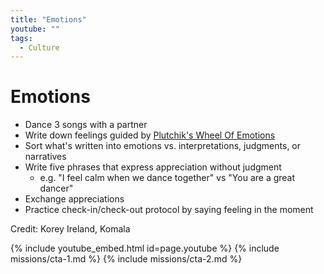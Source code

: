 ```yaml
---
title: "Emotions"
youtube: ""
tags:
  - Culture
---
```


# Emotions #

* Dance 3 songs with a partner
* Write down feelings guided by [Plutchik's Wheel Of Emotions](https://en.wikipedia.org/wiki/Contrasting_and_categorization_of_emotions#/media/File:Plutchik-wheel.svg)
* Sort what's written into emotions vs. interpretations, judgments, or narratives
* Write five phrases that express appreciation without judgment
  * e.g. "I feel calm when we dance together" vs "You are a great dancer"
* Exchange appreciations
* Practice check-in/check-out protocol by saying feeling in the moment

Credit: Korey Ireland, Komala

{% include youtube_embed.html id=page.youtube %}
{% include missions/cta-1.md %}
{% include missions/cta-2.md %}

